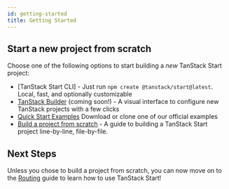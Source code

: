 ```yaml
---
id: getting-started
title: Getting Started
---
```


## Start a new project from scratch

Choose one of the following options to start building a _new_ TanStack Start project:

- [TanStack Start CLI] - Just run `npm create @tanstack/start@latest`. Local, fast, and optionally customizable
- [TanStack Builder](#) (coming soon!) - A visual interface to configure new TanStack projects with a few clicks
- [Quick Start Examples](../quick-start) Download or clone one of our official examples
- [Build a project from scratch](../build-from-scratch) - A guide to building a TanStack Start project line-by-line, file-by-file.

## Next Steps

Unless you chose to build a project from scratch, you can now move on to the [Routing](../routing) guide to learn how to use TanStack Start!
